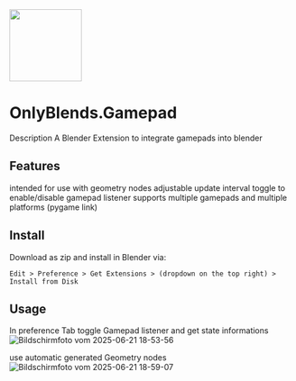   <img width="128" src="https://github.com/user-attachments/assets/4e1f87c0-af56-4854-ae49-ee93bb8492c3">

# OnlyBlends.Gamepad
 Description
A Blender Extension to integrate gamepads into blender
## Features
intended for use with geometry nodes
adjustable update interval
toggle to enable/disable gamepad listener
supports multiple gamepads and multiple platforms (pygame link)

## Install
Download as zip and install in Blender via:

    Edit > Preference > Get Extensions > (dropdown on the top right) > Install from Disk

## Usage

In preference Tab toggle Gamepad listener and get state informations
![Bildschirmfoto vom 2025-06-21 18-53-56](https://github.com/user-attachments/assets/bbb71991-52eb-4f1f-aa7b-b1d715a4566b)

use automatic generated Geometry nodes
![Bildschirmfoto vom 2025-06-21 18-59-07](https://github.com/user-attachments/assets/a18616da-4b4f-40f9-a599-ae5d48eec101)
